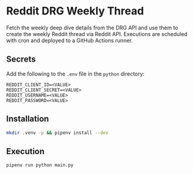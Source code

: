 # Reddit DRG Weekly Thread
Fetch the weekly deep dive details from the DRG API and use them to create the weekly Reddit thread via Reddit API. Executions are scheduled with cron and deployed to a GitHub Actions runner.

## Secrets

Add the following to the `.env` file in the `python` directory:

```text
REDDIT_CLIENT_ID=<VALUE>
REDDIT_CLIENT_SECRET=<VALUE>
REDDIT_USERNAME=<VALUE>
REDDIT_PASSWORD=<VALUE>
```

## Installation

```bash
mkdir .venv -p && pipenv install --dev
```

## Execution

```bash
pipenv run python main.py
```
